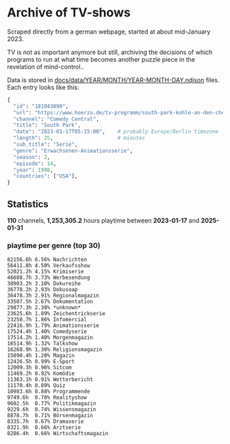 # Archive of TV-shows

Scraped directly from a german webpage, started at about mid-January 2023.

TV is not as important anymore but still, archiving the decisions of which programs to run at what time
becomes another puzzle piece in the revelation of mind-control.. 

Data is stored in [docs/data/YEAR/MONTH/YEAR-MONTH-DAY.ndjson](docs/data/) files. 
Each entry looks like this:

```python
{
  "id": "181043890", 
  "url": "https://www.hoerzu.de/tv-programm/south-park-kohle-an-den-chefkoch/bid_181043890/", 
  "channel": "Comedy Central", 
  "title": "South Park", 
  "date": "2023-01-17T05:15:00",    # probably Europe/Berlin timezone 
  "length": 25,                     # minutes 
  "sub_title": "Serie", 
  "genre": "Erwachsenen-Animationsserie", 
  "season": 2, 
  "episode": 14, 
  "year": 1998, 
  "countries": ["USA"],
}
```

## Statistics

**110** channels, **1,253,305.2** hours playtime between **2023-01-17** and **2025-01-31**


### playtime per genre (top 30)

    82156.6h 6.56% Nachrichten
    56411.8h 4.50% Verkaufsshow
    52021.2h 4.15% Krimiserie
    46688.7h 3.73% Werbesendung
    38903.2h 3.10% Dokureihe
    36778.2h 2.93% Dokusoap
    36478.3h 2.91% Regionalmagazin
    33507.5h 2.67% Dokumentation
    29877.3h 2.38% *unknown*
    23625.6h 1.89% Zeichentrickserie
    23258.7h 1.86% Infomercial
    22416.9h 1.79% Animationsserie
    17524.4h 1.40% Comedyserie
    17514.2h 1.40% Morgenmagazin
    16514.9h 1.32% Talkshow
    16268.9h 1.30% Religionsmagazin
    15090.4h 1.20% Magazin
    12426.5h 0.99% E-Sport
    12009.3h 0.96% Sitcom
    11469.2h 0.92% Komödie
    11363.1h 0.91% Wetterbericht
    11170.4h 0.89% Quiz
    10983.6h 0.88% Programmende
    9749.6h  0.78% Realityshow
    9602.5h  0.77% Politikmagazin
    9229.6h  0.74% Wissensmagazin
    8878.7h  0.71% Börsenmagazin
    8335.7h  0.67% Dramaserie
    8321.9h  0.66% Arztserie
    8286.4h  0.66% Wirtschaftsmagazin

